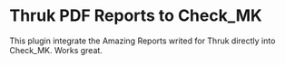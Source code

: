 # Thruk PDF Reports to Check_MK

This plugin integrate the Amazing Reports writed for Thruk
directly into Check_MK. Works great.
